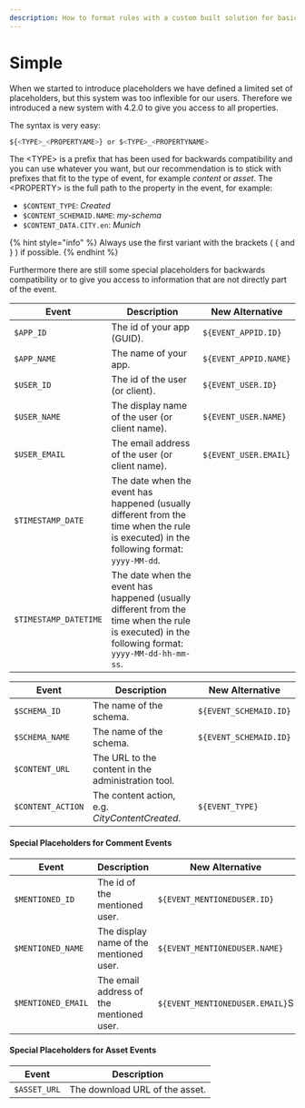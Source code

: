 ```yaml
---
description: How to format rules with a custom built solution for basic use cases
---
```


# Simple

When we started to introduce placeholders we have defined a limited set of placeholders, but this system was too inflexible for our users. Therefore we introduced a new system with 4.2.0 to give you access to all properties.

The syntax is very easy:

```javascript
${<TYPE>_<PROPERTYAME>} or $<TYPE>_<PROPERTYNAME>
```

The \<TYPE> is a prefix that has been used for backwards compatibility and you can use whatever you want, but our recommendation is to stick with prefixes that fit to the type of event, for example _content_ or _asset_. The \<PROPERTY> is the full path to the property in the event, for example:

* `$CONTENT_TYPE`: _Created_
* `$CONTENT_SCHEMAID.NAME`: _my-schema_
* `$CONTENT_DATA.CITY.en`: _Munich_

{% hint style="info" %}
Always use the first variant with the brackets ( { and } ) if possible.
{% endhint %}

Furthermore there are still some special placeholders for backwards compatibility or to give you access to information that are not directly part of the event.

| Event                 | Description                                                                                                                                      | New Alternative       |
| --------------------- | ------------------------------------------------------------------------------------------------------------------------------------------------ | --------------------- |
| `$APP_ID`             | The id of your app (GUID).                                                                                                                       | `${EVENT_APPID.ID}`   |
| `$APP_NAME`           | The name of your app.                                                                                                                            | `${EVENT_APPID.NAME}` |
| `$USER_ID`            | The id of the user (or client).                                                                                                                  | `${EVENT_USER.ID}`    |
| `$USER_NAME`          | The display name of the user (or client name).                                                                                                   | `${EVENT_USER.NAME}`  |
| `$USER_EMAIL`         | The email address of the user (or client name).                                                                                                  | `${EVENT_USER.EMAIL`} |
| `$TIMESTAMP_DATE`     |  The date when the event has happened (usually different from the time when the rule is executed) in the following format: `yyyy-MM-dd`.         |                       |
| `$TIMESTAMP_DATETIME` | The date when the event has happened (usually different from the time when the rule is executed) in the following format: `yyyy-MM-dd-hh-mm-ss`. |                       |

| Event             | Description                                         | New Alternative        |
| ----------------- | --------------------------------------------------- | ---------------------- |
| `$SCHEMA_ID`      | The name of the schema.                             | `${EVENT_SCHEMAID.ID}` |
| `$SCHEMA_NAME`    | The name of the schema.                             | `${EVENT_SCHEMAID.ID}` |
| `$CONTENT_URL`    |  The URL to the content in the administration tool. |                        |
| `$CONTENT_ACTION` | The content action, e.g. _CityContentCreated_.      | `${EVENT_TYPE}`        |

#### Special Placeholders for Comment Events

| Event              | Description                              | New Alternative                 |
| ------------------ | ---------------------------------------- | ------------------------------- |
| `$MENTIONED_ID`    | The id of the mentioned user.            | `${EVENT_MENTIONEDUSER.ID}`     |
| `$MENTIONED_NAME`  | The display name of the mentioned user.  | `${EVENT_MENTIONEDUSER.NAME}`   |
| `$MENTIONED_EMAIL` | The email address of the mentioned user. | `${EVENT_MENTIONEDUSER.EMAIL}`S |

#### Special Placeholders for Asset Events

| Event        | Description                    |
| ------------ | ------------------------------ |
| `$ASSET_URL` | The download URL of the asset. |
